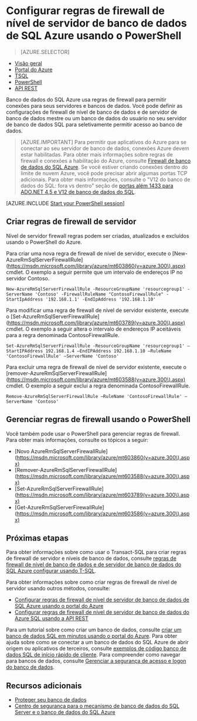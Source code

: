 <properties
    pageTitle="Configurar regras de firewall de nível de servidor de banco de dados de SQL Azure usando o PowerShell | Microsoft Azure"
    description="Saiba como configurar o firewall para endereços IP que acessar bancos de dados do SQL Azure."
    services="sql-database"
    documentationCenter=""
    authors="stevestein"
    manager="jhubbard"
    editor=""/>


<tags
    ms.service="sql-database"
    ms.workload="data-management"
    ms.tgt_pltfrm="na"
    ms.devlang="dotnet"
    ms.topic="article"
    ms.date="08/09/2016"
    ms.author="sstein"/>


# <a name="configure-azure-sql-database-server-level-firewall-rules-by-using-powershell"></a>Configurar regras de firewall de nível de servidor de banco de dados de SQL Azure usando o PowerShell


> [AZURE.SELECTOR]
- [Visão geral](sql-database-firewall-configure.md)
- [Portal do Azure](sql-database-configure-firewall-settings.md)
- [TSQL](sql-database-configure-firewall-settings-tsql.md)
- [PowerShell](sql-database-configure-firewall-settings-powershell.md)
- [API REST](sql-database-configure-firewall-settings-rest.md)


Banco de dados do SQL Azure usa regras de firewall para permitir conexões para seus servidores e bancos de dados. Você pode definir as configurações de firewall de nível de banco de dados e de servidor de banco de dados mestre ou um banco de dados do usuário no seu servidor de banco de dados SQL para seletivamente permitir acesso ao banco de dados.

> [AZURE.IMPORTANT] Para permitir que aplicativos do Azure para se conectar ao seu servidor de banco de dados, conexões Azure devem estar habilitadas. Para obter mais informações sobre regras de firewall e conexões a habilitação do Azure, consulte [Firewall de banco de dados do SQL Azure](sql-database-firewall-configure.md). Se você estiver criando conexões dentro do limite de nuvem Azure, você pode precisar abrir algumas portas TCP adicionais. Para obter mais informações, consulte o "V12 do banco de dados do SQL: fora vs dentro" seção de [portas além 1433 para ADO.NET 4,5 e V12 de banco de dados do SQL](sql-database-develop-direct-route-ports-adonet-v12.md).


[AZURE.INCLUDE [Start your PowerShell session](../../includes/sql-database-powershell.md)]

## <a name="create-server-firewall-rules"></a>Criar regras de firewall de servidor

Nível de servidor firewall regras podem ser criadas, atualizados e excluídos usando o PowerShell do Azure.

Para criar uma nova regra de firewall de nível de servidor, execute o [New-AzureRmSqlServerFirewallRule] (https://msdn.microsoft.com/library/azure/mt603860(v=azure.300\).aspx) cmdlet. O exemplo a seguir permite que um intervalo de endereços IP no servidor Contoso.

    New-AzureRmSqlServerFirewallRule -ResourceGroupName 'resourcegroup1' -ServerName 'Contoso' -FirewallRuleName "ContosoFirewallRule" -StartIpAddress '192.168.1.1' -EndIpAddress '192.168.1.10'       

Para modificar uma regra de firewall de nível de servidor existente, execute o [Set-AzureRmSqlServerFirewallRule] (https://msdn.microsoft.com/library/azure/mt603789(v=azure.300\).aspx) cmdlet. O exemplo a seguir altera o intervalo de endereços IP aceitáveis para a regra denominada ContosoFirewallRule.

    Set-AzureRmSqlServerFirewallRule -ResourceGroupName 'resourcegroup1' –StartIPAddress 192.168.1.4 –EndIPAddress 192.168.1.10 –RuleName 'ContosoFirewallRule' –ServerName 'Contoso'

Para excluir uma regra de firewall de nível de servidor existente, execute o [remover-AzureRmSqlServerFirewallRule] (https://msdn.microsoft.com/library/azure/mt603588(v=azure.300\).aspx) cmdlet. O exemplo a seguir exclui a regra denominada ContosoFirewallRule.

    Remove-AzureRmSqlServerFirewallRule –RuleName 'ContosoFirewallRule' –ServerName 'Contoso'


## <a name="manage-firewall-rules-by-using-powershell"></a>Gerenciar regras de firewall usando o PowerShell

Você também pode usar o PowerShell para gerenciar regras de firewall. Para obter mais informações, consulte os tópicos a seguir:

* [Novo AzureRmSqlServerFirewallRule] (https://msdn.microsoft.com/library/azure/mt603860(v=azure.300\).aspx)
* [Remover-AzureRmSqlServerFirewallRule] (https://msdn.microsoft.com/library/azure/mt603588(v=azure.300\).aspx)
* [Set-AzureRmSqlServerFirewallRule] (https://msdn.microsoft.com/library/azure/mt603789(v=azure.300\).aspx)
* [Get-AzureRmSqlServerFirewallRule] (https://msdn.microsoft.com/library/azure/mt603586(v=azure.300\).aspx)


## <a name="next-steps"></a>Próximas etapas

Para obter informações sobre como usar o Transact-SQL para criar regras de firewall de servidor e níveis de banco de dados, consulte [regras de firewall de nível de banco de dados e de servidor de banco de dados do SQL Azure configurar usando T-SQL](sql-database-configure-firewall-settings-tsql.md).

Para obter informações sobre como criar regras de firewall de nível de servidor usando outros métodos, consulte:

- [Configurar regras de firewall de nível de servidor de banco de dados de SQL Azure usando o portal do Azure](sql-database-configure-firewall-settings.md)
- [Configurar regras de firewall de nível de servidor de banco de dados do Azure SQL usando a API REST](sql-database-configure-firewall-settings-rest.md)

Para um tutorial sobre como criar um banco de dados, consulte [criar um banco de dados SQL em minutos usando o portal do Azure](sql-database-get-started.md).
Para obter ajuda sobre como se conectar a um banco de dados do SQL Azure de abrir origem ou aplicativos de terceiros, consulte [exemplos de código banco de dados SQL de início rápido de cliente](https://msdn.microsoft.com/library/azure/ee336282.aspx).
Para compreender como navegar para bancos de dados, consulte [Gerenciar a segurança de acesso e logon do banco de dados](https://msdn.microsoft.com/library/azure/ee336235.aspx).


## <a name="additional-resources"></a>Recursos adicionais

- [Proteger seu banco de dados](sql-database-security.md)
- [Centro de segurança para o mecanismo de banco de dados do SQL Server e o banco de dados do SQL Azure](https://msdn.microsoft.com/library/bb510589)


<!--Image references-->
[1]: ./media/sql-database-configure-firewall-settings/AzurePortalBrowseForFirewall.png
[2]: ./media/sql-database-configure-firewall-settings/AzurePortalFirewallSettings.png
<!--anchors-->

